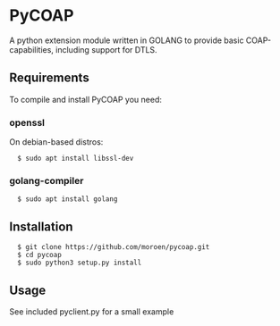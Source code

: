 # PyCOAP

A python extension module written in GOLANG to provide basic COAP-capabilities, including support for DTLS.


## Requirements
To  compile and install PyCOAP you need:

### openssl
On debian-based distros:


```shell
  $ sudo apt install libssl-dev
```

### golang-compiler

```shell
  $ sudo apt install golang
```

## Installation

```shell
  $ git clone https://github.com/moroen/pycoap.git
  $ cd pycoap
  $ sudo python3 setup.py install
```

## Usage
See included pyclient.py for a small example
